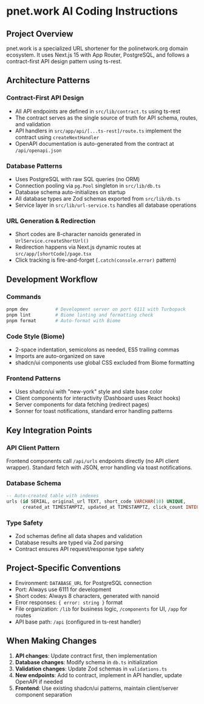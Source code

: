 # pnet.work AI Coding Instructions

## Project Overview

pnet.work is a specialized URL shortener for the polinetwork.org domain ecosystem. It uses Next.js 15 with App Router, PostgreSQL, and follows a contract-first API design pattern using ts-rest.

## Architecture Patterns

### Contract-First API Design
- All API endpoints are defined in `src/lib/contract.ts` using ts-rest
- The contract serves as the single source of truth for API schema, routes, and validation
- API handlers in `src/app/api/[...ts-rest]/route.ts` implement the contract using `createNextHandler`
- OpenAPI documentation is auto-generated from the contract at `/api/openapi.json`

### Database Patterns
- Uses PostgreSQL with raw SQL queries (no ORM)
- Connection pooling via `pg.Pool` singleton in `src/lib/db.ts`
- Database schema auto-initializes on startup
- All database types are Zod schemas exported from `src/lib/db.ts`
- Service layer in `src/lib/url-service.ts` handles all database operations

### URL Generation & Redirection
- Short codes are 8-character nanoids generated in `UrlService.createShortUrl()`
- Redirection happens via Next.js dynamic routes at `src/app/[shortCode]/page.tsx`
- Click tracking is fire-and-forget (`.catch(console.error)` pattern)

## Development Workflow

### Commands
```bash
pnpm dev          # Development server on port 6111 with Turbopack
pnpm lint         # Biome linting and formatting check
pnpm format       # Auto-format with Biome
```

### Code Style (Biome)
- 2-space indentation, semicolons as needed, ES5 trailing commas
- Imports are auto-organized on save
- shadcn/ui components use global CSS excluded from Biome formatting

### Frontend Patterns
- Uses shadcn/ui with "new-york" style and slate base color
- Client components for interactivity (Dashboard uses React hooks)
- Server components for data fetching (redirect pages)
- Sonner for toast notifications, standard error handling patterns

## Key Integration Points

### API Client Pattern
Frontend components call `/api/urls` endpoints directly (no API client wrapper). Standard fetch with JSON, error handling via toast notifications.

### Database Schema
```sql
-- Auto-created table with indexes
urls (id SERIAL, original_url TEXT, short_code VARCHAR(10) UNIQUE, 
      created_at TIMESTAMPTZ, updated_at TIMESTAMPTZ, click_count INTEGER)
```

### Type Safety
- Zod schemas define all data shapes and validation
- Database results are typed via Zod parsing
- Contract ensures API request/response type safety

## Project-Specific Conventions

- Environment: `DATABASE_URL` for PostgreSQL connection
- Port: Always use 6111 for development
- Short codes: Always 8 characters, generated with nanoid
- Error responses: `{ error: string }` format
- File organization: `/lib` for business logic, `/components` for UI, `/app` for routes
- API base path: `/api` (configured in ts-rest handler)

## When Making Changes

1. **API changes**: Update contract first, then implementation
2. **Database changes**: Modify schema in `db.ts` initialization
3. **Validation changes**: Update Zod schemas in `validations.ts`
4. **New endpoints**: Add to contract, implement in API handler, update OpenAPI if needed
5. **Frontend**: Use existing shadcn/ui patterns, maintain client/server component separation
